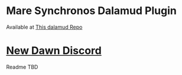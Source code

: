 # Mare Synchronos Dalamud Plugin

Available at [This dalamud Repo](https://raw.githubusercontent.com/Penumbra-Sync/repo/main/plogonmaster.json)

# [New Dawn Discord]((https://discord.gg/esBZXZHpUt))

Readme TBD
